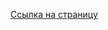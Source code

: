 
<a href="https://egorandreevich17.github.io/cps_final_mockup/brand-slider.html">Ссылка на страницу</a>

